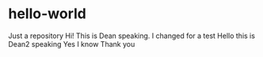 # hello-world
Just a repository
Hi! This is Dean speaking.
I changed for a test
Hello this is Dean2 speaking
Yes I know
Thank you
